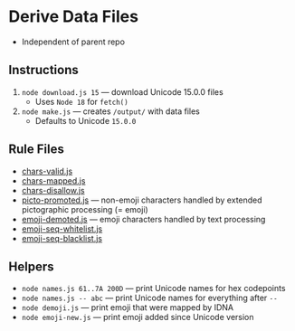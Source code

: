 # Derive Data Files

* Independent of parent repo

## Instructions

1. `node download.js 15` — download Unicode 15.0.0 files
	* Uses `Node 18` for `fetch()`
1. `node make.js` — creates `/output/` with data files
	* Defaults to Unicode `15.0.0`

## Rule Files

* [chars-valid.js](./rules/chars-valid.js)
* [chars-mapped.js](./rules/chars-mapped.js)
* [chars-disallow.js](./rules/chars-disallow.js) 
* [picto-promoted.js](./rules/picto-promoted.js) — non-emoji characters handled by extended pictographic processing (= emoji)
* [emoji-demoted.js](./rules/emoji-demoted.js) — emoji characters handled by text processing
* [emoji-seq-whitelist.js](./rules/emoji-seq-whitelist.js)
* [emoji-seq-blacklist.js](./rules/emoji-seq-blacklist.js)

## Helpers

* `node names.js 61..7A 200D` — print Unicode names for hex codepoints
* `node names.js -- abc` — print Unicode names for everything after `--`
* `node demoji.js` — print emoji that were mapped by IDNA
* `node emoji-new.js` — print emoji added since Unicode version

